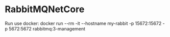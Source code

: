 # RabbitMQNetCore
Run use docker:
docker run --rm -it --hostname my-rabbit -p 15672:15672 -p 5672:5672 rabbitmq:3-management

